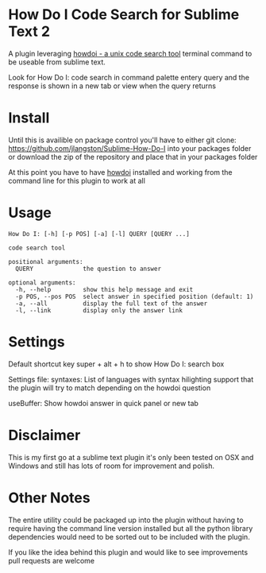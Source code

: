 # How Do I Code Search for Sublime Text 2

A plugin leveraging [howdoi - a unix code search tool](https://github.com/gleitz/howdoi) terminal command to be useable from sublime text.

Look for How Do I: code search in command palette entery query and the response is shown in a new tab or view when the query returns

# Install
Until this is availible on package control you'll have to either 
git clone: https://github.com/jlangston/Sublime-How-Do-I into your packages folder or
download the zip of the repository and place that in your packages folder

At this point you have to have [howdoi](https://github.com/gleitz/howdoi) installed and working from the command line for this plugin to work at all


# Usage

    How Do I: [-h] [-p POS] [-a] [-l] QUERY [QUERY ...]

    code search tool

    positional arguments:
      QUERY              the question to answer

    optional arguments:
      -h, --help         show this help message and exit
      -p POS, --pos POS  select answer in specified position (default: 1)
      -a, --all          display the full text of the answer
      -l, --link         display only the answer link

# Settings
Default shortcut key super + alt + h to show How Do I: search box

Settings file:
  syntaxes: List of languages with syntax hilighting support that
  the plugin will try to match depending on the howdoi question

  useBuffer: Show howdoi answer in quick panel or new tab


# Disclaimer

This is my first go at a sublime text plugin it's only been tested on OSX and Windows and still has lots of room for improvement and polish.

# Other Notes

The entire utility could be packaged up into the plugin without having to require having the command line version installed but all the python library dependencies would need to be sorted out to be included with the plugin.

If you like the idea behind this plugin and would like to see improvements pull requests are welcome

